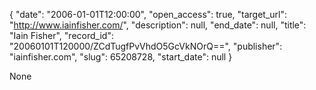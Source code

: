{
  "date": "2006-01-01T12:00:00", 
  "open_access": true, 
  "target_url": "http://www.iainfisher.com/", 
  "description": null, 
  "end_date": null, 
  "title": "Iain Fisher", 
  "record_id": "20060101T120000/ZCdTugfPvVhdO5GcVkNOrQ==", 
  "publisher": "iainfisher.com", 
  "slug": 65208728, 
  "start_date": null
}

None